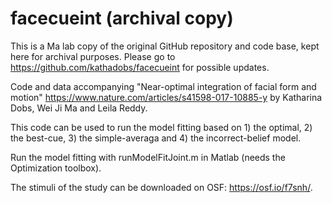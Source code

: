 # facecueint (archival copy)

This is a Ma lab copy of the original GitHub repository and code base, kept here for archival purposes. Please go to https://github.com/kathadobs/facecueint for possible updates.

Code and data accompanying "Near-optimal integration of facial form and motion" https://www.nature.com/articles/s41598-017-10885-y by Katharina Dobs, Wei Ji Ma and Leila Reddy.

This code can be used to run the model fitting based on 1) the optimal, 2) the best-cue, 3) the simple-averaga and 4) the incorrect-belief model.

Run the model fitting with runModelFitJoint.m in Matlab (needs the Optimization toolbox).

The stimuli of the study can be downloaded on OSF: https://osf.io/f7snh/.
